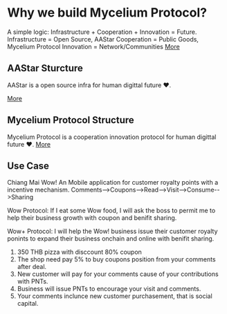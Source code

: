 # Why we build Mycelium Protocol?
A simple logic: Infrastructure + Cooperation + Innovation  = Future.
Infrastructure = Open Source, AAStar
Cooperation = Public Goods, Mycelium Protocol
Innovation = Network/Communities
[More](Cooperation-Economics.md)

## AAStar Sturcture
AAStar is a open source infra for human digittal future ❤️.

[More](aastar.md)

## Mycelium Protocol Structure
Mycelium Protocol is a cooperation innovation protocol for human digittal future ❤️.
[More](mycelium.md)

## Use Case
Chiang Mai Wow!
An Mobile application for customer royalty points with a incentive mechanism.
Comments-->Coupons-->Read-->Visit-->Consume-->Sharing

Wow Protocol:
If I eat some  Wow food, I will ask the boss to permit me to help their business growth with coupon and benifit sharing.

Wow+ Protocol: 
I will help the Wow! business issue their customer royalty ponints to expand their business onchain and online with benifit sharing.


1. 350 THB pizza with disccount 80% coupon
2. The shop need pay 5% to buy coupons position from your comments after deal.
3. New customer will pay for your comments cause of your contributions with PNTs.
4. Business will issue PNTs to encourage your visit and comments. 
5. Your comments inclunce new customer purchasement, that is social capital.



